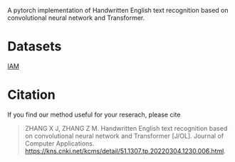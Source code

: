 A pytorch implementation of Handwritten English text recognition based on convolutional neural network and Transformer.
# Datasets
  [IAM]()
# Citation
If you find our method useful for your reserach, please cite
> ZHANG X J, ZHANG Z M. Handwritten English text recognition based on convolutional neural network and Transformer [J/OL]. Journal of Computer Applications. https://kns.cnki.net/kcms/detail/51.1307.tp.20220304.1230.006.html.
